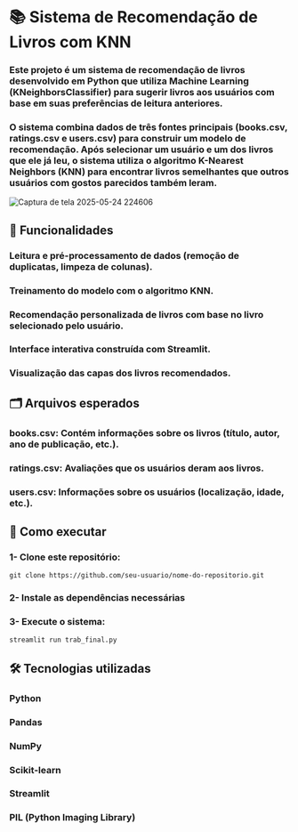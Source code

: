 # 📚 Sistema de Recomendação de Livros com KNN

### Este projeto é um sistema de recomendação de livros desenvolvido em Python que utiliza Machine Learning (KNeighborsClassifier) para sugerir livros aos usuários com base em suas preferências de leitura anteriores.

### O sistema combina dados de três fontes principais (books.csv, ratings.csv e users.csv) para construir um modelo de recomendação. Após selecionar um usuário e um dos livros que ele já leu, o sistema utiliza o algoritmo K-Nearest Neighbors (KNN) para encontrar livros semelhantes que outros usuários com gostos parecidos também leram.

![Captura de tela 2025-05-24 224606](https://github.com/user-attachments/assets/30f3d4bb-1fbb-4a2f-96ec-c087d497997e)

## 🧠 Funcionalidades
### Leitura e pré-processamento de dados (remoção de duplicatas, limpeza de colunas).

### Treinamento do modelo com o algoritmo KNN.

### Recomendação personalizada de livros com base no livro selecionado pelo usuário.

### Interface interativa construída com Streamlit.

### Visualização das capas dos livros recomendados.

## 🗂️ Arquivos esperados
### books.csv: Contém informações sobre os livros (título, autor, ano de publicação, etc.).

### ratings.csv: Avaliações que os usuários deram aos livros.

### users.csv: Informações sobre os usuários (localização, idade, etc.).

## 🚀 Como executar
### 1- Clone este repositório:
````
git clone https://github.com/seu-usuario/nome-do-repositorio.git
````

### 2- Instale as dependências necessárias

### 3- Execute o sistema:
````
streamlit run trab_final.py
````

## 🛠️ Tecnologias utilizadas
### Python

### Pandas

### NumPy

### Scikit-learn

### Streamlit

### PIL (Python Imaging Library)
